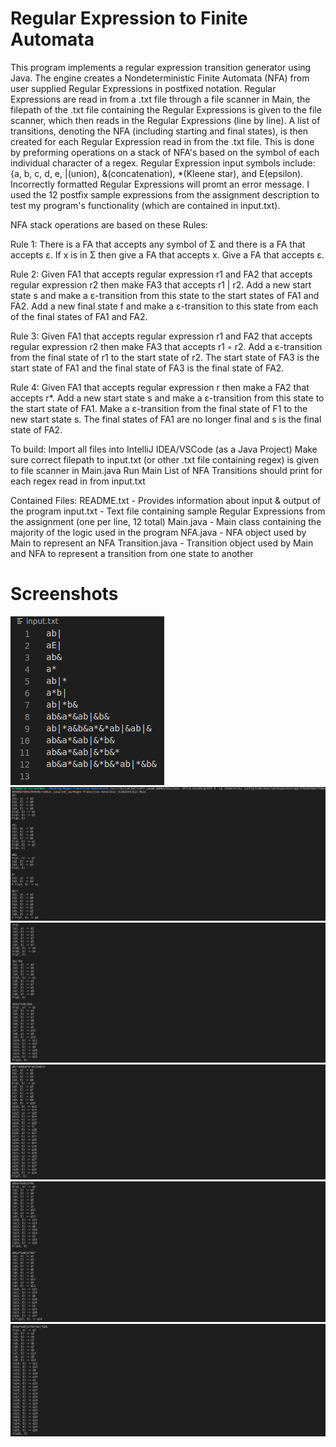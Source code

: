 # Regular Expression to Finite Automata

This program implements a regular expression transition generator using Java. The engine creates a Nondeterministic Finite
Automata (NFA) from user supplied Regular Expressions in postfixed notation. Regular Expressions are read in from
a .txt file through a file scanner in Main, the filepath of the .txt file containing the Regular Expressions is given to
the file scanner, which then reads in the Regular Expressions (line by line). A list of transitions, denoting the NFA
(including starting and final states), is then created for each Regular Expression read in from the .txt file. This is
done by preforming operations on a stack of NFA's based on the symbol of each individual character of a regex.
Regular Expression input symbols include: {a, b, c, d, e, |(union), &(concatenation), *(Kleene star), and E(epsilon).
Incorrectly formatted Regular Expressions will promt an error message. I used the 12 postfix sample expressions from the
assignment description to test my program's functionality (which are contained in input.txt).

NFA stack operations are based on these Rules:

Rule 1: There is a FA that accepts any symbol of Σ and there is a FA that accepts ε. If x is in Σ then give a FA that accepts x. Give a FA that accepts ε.

Rule 2: Given FA1 that accepts regular expression r1 and FA2 that accepts regular expression r2 then make FA3 that accepts r1 | r2. Add a new start state s and make a ε-transition from this state to the start states of FA1 and FA2. Add a new final state f and make a ε-transition to this state from each of the final states of FA1 and FA2.

Rule 3: Given FA1 that accepts regular expression r1 and FA2 that accepts regular expression r2 then make FA3 that accepts r1 ◦ r2. Add a ε-transition from the final state of r1 to the start state of r2. The start state of FA3 is the start state of FA1 and the final state of FA3 is the final state of FA2.

Rule 4: Given FA1 that accepts regular expression r then make a FA2 that accepts r*. Add a new start state s and make a ε-transition from this state to the start state of FA1. Make a ε-transition from the final state of F1 to the new start state s. The final states of FA1 are no longer final and s is the final state of FA2.

To build:
  Import all files into IntelliJ IDEA/VSCode (as a Java Project)
  Make sure correct filepath to input.txt (or other .txt file containing regex) is given to file scanner in Main.java
  Run Main
  List of NFA Transitions should print for each regex read in from input.txt

Contained Files:
  README.txt - Provides information about input & output of the program
  input.txt - Text file containing sample Regular Expressions from the assignment (one per line, 12 total)
  Main.java - Main class containing the majority of the logic used in the program
  NFA.java - NFA object used by Main to represent an NFA
  Transition.java - Transition object used by Main and NFA to represent a transition from one state to another

# Screenshots
![Alt text](/screenshots/input.png?raw=true "Screenshot 1")
![Alt text](/screenshots/output1.png?raw=true "Screenshot 2")
![Alt text](/screenshots/output2.png?raw=true "Screenshot 3")
![Alt text](/screenshots/output3.png?raw=true "Screenshot 4")
![Alt text](/screenshots/output4.png?raw=true "Screenshot 5")
![Alt text](/screenshots/output5.png?raw=true "Screenshot 6")

